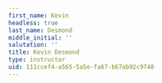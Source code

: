 ```yaml
---
first_name: Kevin
headless: true
last_name: Desmond
middle_initial: ''
salutation: ''
title: Kevin Desmond
type: instructor
uid: 111ccef4-a565-5a5e-fa67-b67ab92c9748
---
```

